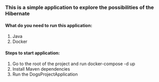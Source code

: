 ### **This is a simple application to explore the possibilities of the Hibernate**
#### What do you need to run this application:
1. Java
2. Docker

#### Steps to start application:
1. Go to the root of the project and run docker-compose -d up
2. Install Maven dependencies
3. Run the DogsProjectApplication